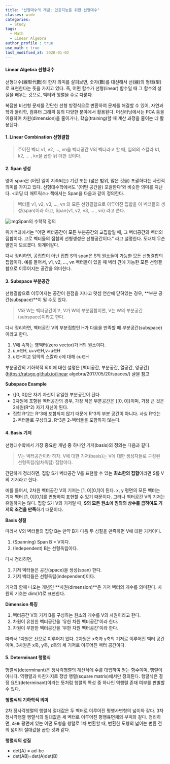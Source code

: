 ```yaml
---
title: "선형대수의 개념; 인공지능을 위한 선형대수"
classes: wide
categories:
  - Study
tags:
  - Math
  - Linear Algebra
author_profile : true
use_math : true
last_modified_at: 2020-01-02
---
```


#### **Linear Algebra** 선형대수

선형대수(線型代數)의 한자 의미를 살펴보면, 숫자(數)를 대신해서 선(線)의 형태(型)로 표현한다는 뜻을 가지고 있다. 즉, 어떤 함수가 선형(linear) 함수일 때 그 함수의 성질을 배우는 것으로, 벡터와 행렬을 주로 다룬다.

 

복잡한 비선형 문제를 간단한 선형 방정식으로 변환하여 문제를 해결할 수 있어, 자연과학과 물리학, 컴퓨터 그래픽 등의 다양한 분야에서 활용된다. 머신러닝에서는 PCA 등을 이용하여 차원(dimension)을 줄이거나, 학습(training)할 때 계산 과정을 줄이는 데 활용된다. 

 

#### **1. Linear Combination** 선형결합

> 주어진 벡터 v1, v2, ..., vn을 벡터공간 V의 벡터라고 할 때, 임의의 스칼라 k1, k2, ... , kn을 곱한 뒤 더한 것이다. 

#### **2. Span** 생성

영어 span은 (어떤 일이 지속되는) 기간 또는 (넓은 범위, 많은 것을) 포괄하다는 사전적 의미를 가지고 있다. 선형대수학에서도 '(어떤 공간을) 포괄한다'와 비슷한 의미를 지닌다. <코딩 더 매트릭스> 책에서는 Span을 다음과 같이 정의한다.

> 벡터들 v1, v2, v3, ..., vn 의 모든 선형결합으로 이루어진 집합을 이 벡터들의 생성(span)이라 하고, Span{v1, v2, v3, ... , vn} 라고 쓴다.



![img](https://k.kakaocdn.net/dn/cDNzQ5/btqzYLu45QV/TCKNEYkLtKzaafsPk04J51/img.png)Span의 수학적 정의



위키백과에서는 "어떤 벡터공간이 모든 부분공간의 교집합일 때, 그 벡터공간의 벡터의 집합이다. 고로 벡터들의 집합의 선형생성은 선형공간이다." 라고 설명한다. 도대체 무슨 말인지 모르겠다. 외계어같다.

 

다시 정리하면, 공집합이 아닌 집합 S의 span은 S의 원소들이 가능한 모든 선형결합의 집합이다. 예를 들어서, v1, v2, ..., vn 벡터들이 있을 때 벡터 간에 가능한 모든 선형결합으로 이루어지는 공간을 의미한다.

#### **3. Subspace** 부분공간

선형결합으로 이루어지는 공간이 원점을 지나고 덧셈 연산에 닫혀있는 경우, **부분 공간(subspace)**이 될 수도 있다.

> V와 W는 벡터공간이고, V가 W의 부분집합이면, V는 W의 부분공간(subspace)이라고 한다.

다시 정리하면, 벡터공간 V의 부분집합인 H가 다음을 만족할 때 부분공간(subspace)이라고 한다.

1. V에 속하는 영벡터(zero vector)가 H의 원소이다.
2. u,v∈H, u+v∈H,v+u∈H
3. u∈H이고 임의의 스칼라 c에 대해 cu∈H

부분공간의 기하학적 의미에 대한 설명은 [벡터공간, 부분공간, 열공간, 영공간](https://ratsgo.github.io/linear algebra/2017/05/20/spaces/) 글을 참고

 

**Subspace Example**

- {[0, 0]}은 자기 자신이 유일한 부분공간이 된다.
- 2차원에 포함된 벡터공간의 경우, 가장 작은 부분공간은 {[0, 0]}이며, 가장 큰 것은 2차원(R^2) 자기 자신이 된다. 
- 집합 R^2는 R^3에 포함되지 않기 때문에 R^3의 부분 공간이 아니다. 사실 R^2는 2-벡터들로 구성되고, R^3은 2-벡터들을 포함하지 않는다. 

#### **4. Basis** 기저

선형대수학에서 가장 중요한 개념 중 하나인 기저(basis)의 정의는 다음과 같다.

> V는 벡터공간이라 하자. V에 대한 기저(basis)는 V에 대한 생성자들로 구성된 선형독립(일차독립) 집합이다. 

간단하게 정리하면, 집합 S가 벡터공간 V를 표현할 수 있는 **최소한의 집합**이라면 S를 V의 기저라고 한다.

예를 들어서, 2차원 벡터공간 V의 기저는 [1, 0][0,1]이 된다. x, y 평면의 모든 벡터는 기저 벡터 [1, 0][0,1]를 변형하여 표현할 수 있기 때문이다. 그러나 벡터공간 V의 기저는 유일하지는 않다. 집합 S가 V의 기저일 때, **S의 모든 원소에 임의의 상수를 곱하여도 기저의 조건을 만족**하기 때문이다. 

 

**Basis 성질**

따라서 V의 벡터들의 집합 B는 만약 B가 다음 두 성질을 만족하면 V에 대한 기저이다. 

1. (Spanning) Span B = V이다.
2. (Independent) B는 선형독립이다.

다시 정리하면,

1. 기저 벡터들은 공간(space)을 생성(span) 한다.
2. 기저 벡터들은 선형독립(independent)이다.

기저와 함께 나오는 개념인 **차원(dimension)**은 기저 벡터의 개수를 의미한다. 차원의 기호는 dim(*V*)로 표현한다.

 

**Dimension 특징**

1. 벡터공간 V의 기저 B를 구성하는 원소의 개수를 V의 차원이라고 한다.
2. 차원이 유한한 벡터공간을 '유한 차원 벡터공간'이라 한다.
3. 차원이 무한한 벡터공간을 '무한 차원 벡터공간'이라 한다.

따라서 1차원은 선으로 이루어져 있다. 2차원은 x축과 y축의 기저로 이루어진 벡터 공간이며, 3차원은 x축, y축, z축의 세 기저로 이루어진 벡터 공간이다.

#### **5. Determinant** 행렬식

행렬식(determinant)은 정사각행렬의 계산식에 수를 대입하여 얻는 함수이며, 행렬이 아니다. 역행렬과 마찬가지로 정방 행렬(square matrix)에서만 정의된다. 행렬식은 결정 요인(determinant)이라는 뜻처럼 행렬의 특성 중 하나인 역행렬 존재 여부를 판별할 수 있다.

 

**행렬식의 기하학적 의미**

2차 정사각행렬의 행렬식 절대값은 두 벡터로 이루어진 평행사변형의 넓이와 같다. 3차 정사각행렬 행렬식의 절대값은 세 벡터로 이루어진 평행육면체의 부피와 같다. 정리하면, 좌표 평면에 있는 어떤 도형을 행렬로 1차 변환할 때, 변환한 도형의 넓이는 변환 전의 넓이의 절대값을 곱한 것과 같다.

 

**행렬식의 성질**

- det(A) = ad-bc
- det(AB)=det(A)det(B)

 